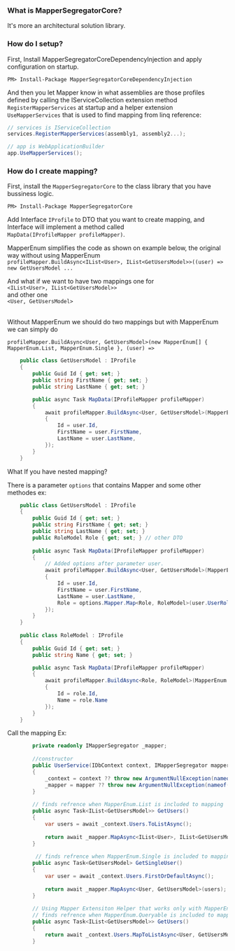 ### What is MapperSegregatorCore?

It's more an architectural solution library.

### How do I setup?

First, Install MapperSegregatorCoreDependencyInjection and apply configuration on startup.

```
PM> Install-Package MapperSegregatorCoreDependencyInjection
```

And then you let Mapper know in what assemblies are those profiles defined by calling the IServiceCollection extension method `RegisterMapperServices` at startup 
and a helper extension `UseMapperServices` that is used to find mapping from linq reference:
```csharp
// services is IServiceCollection
services.RegisterMapperServices(assembly1, assembly2...);

// app is WebApplicationBuilder
app.UseMapperServices();
```

### How do I create mapping?

First, install the `MapperSegregatorCore` to the class library that you have bussiness logic.

```
PM> Install-Package MapperSegregatorCore

```
Add Interface `IProfile` to DTO that you want to create mapping, and Interface will implement a method called <br /> `MapData(IProfileMapper profileMapper)`.

MapperEnum simplifies the code as shown on example below, the original way without using MapperEnum 
<br />
`profileMapper.BuildAsync<IList<User>, IList<GetUsersModel>>((user) => new GetUsersModel ...`

And what if we want to have two mappings one for
<br />
`<IList<User>, IList<GetUsersModel>>`
<br />
and other one 
<br />
`<User, GetUsersModel>`

<br /> 
Without MapperEnum we should do two mappings but with MapperEnum we can simply do 

`profileMapper.BuildAsync<User, GetUsersModel>(new MapperEnum[] { MapperEnum.List, MapperEnum.Single }, (user) => `

```csharp
    public class GetUsersModel : IProfile
    {
        public Guid Id { get; set; }
        public string FirstName { get; set; }
        public string LastName { get; set; }

        public async Task MapData(IProfileMapper profileMapper)
        {
            await profileMapper.BuildAsync<User, GetUsersModel>(MapperEnum.List, (user) => new GetUsersModel
            {
                Id = user.Id,
                FirstName = user.FirstName,
                LastName = user.LastName,
            });
        }
    }
```

What If you have nested mapping?

There is a parameter `options` that contains Mapper and some other methodes ex:

```csharp
    public class GetUsersModel : IProfile
    {
        public Guid Id { get; set; }
        public string FirstName { get; set; }
        public string LastName { get; set; }
        public RoleModel Role { get; set; } // other DTO
        
        public async Task MapData(IProfileMapper profileMapper)
        {
            // Added options after parameter user.
            await profileMapper.BuildAsync<User, GetUsersModel>(MapperEnum.List, (user, options) => new GetUsersModel
            {
                Id = user.Id,
                FirstName = user.FirstName,
                LastName = user.LastName,
                Role = options.Mapper.Map<Role, RoleModel>(user.UserRoles.Select(x => x.Role).FirstOrDefault())
            });
        }
    }
    
    public class RoleModel : IProfile
    {
        public Guid Id { get; set; }
        public string Name { get; set; }

        public async Task MapData(IProfileMapper profileMapper)
        {
            await profileMapper.BuildAsync<Role, RoleModel>(MapperEnum.Single, (role) => new RoleModel
            {
                Id = role.Id,
                Name = role.Name
            });
        }
    }
```


Call the mapping Ex:
```csharp
        private readonly IMapperSegregator _mapper;
        
        //constructor
        public UserService(IDbContext context, IMapperSegregator mapper)
        {
            _context = context ?? throw new ArgumentNullException(nameof(context));
            _mapper = mapper ?? throw new ArgumentNullException(nameof(mapper));
        }
        
        // finds refrence when MapperEnum.List is included to mapping
        public async Task<IList<GetUsersModel>> GetUsers()
        {
            var users = await _context.Users.ToListAsync();
          
            return await _mapper.MapAsync<IList<User>, IList<GetUsersModel>>(users);
        }
        
         // finds refrence when MapperEnum.Single is included to mapping
        public async Task<GetUsersModel> GetSingleUser()
        {
            var user = await _context.Users.FirstOrDefaultAsync();
          
            return await _mapper.MapAsync<User, GetUsersModel>(users);
        }
        
        // Using Mapper Extensiton Helper that works only with MapperEnum.Queryable
        // finds refrence when MapperEnum.Queryable is included to mapping
        public async Task<IList<GetUsersModel>> GetUsers()
        {
            return await _context.Users.MapToListAsync<User, GetUsersModel>();
        }
```
